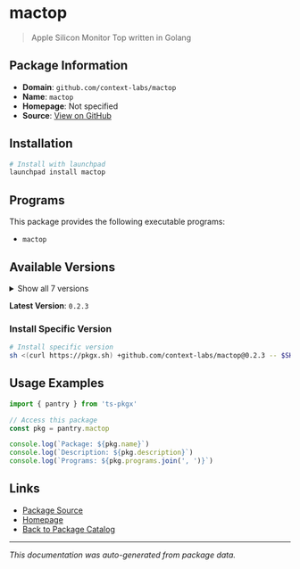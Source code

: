 # mactop

> Apple Silicon Monitor Top written in Golang

## Package Information

- **Domain**: `github.com/context-labs/mactop`
- **Name**: `mactop`
- **Homepage**: Not specified
- **Source**: [View on GitHub](https://github.com/pkgxdev/pantry/tree/main/projects/github.com/context-labs/mactop/package.yml)

## Installation

```bash
# Install with launchpad
launchpad install mactop
```

## Programs

This package provides the following executable programs:

- `mactop`

## Available Versions

<details>
<summary>Show all 7 versions</summary>

- `0.2.3`, `0.2.2`, `0.2.1`, `0.2.0`, `0.1.9`
- `0.1.8`, `0.1.7`

</details>

**Latest Version**: `0.2.3`

### Install Specific Version

```bash
# Install specific version
sh <(curl https://pkgx.sh) +github.com/context-labs/mactop@0.2.3 -- $SHELL -i
```

## Usage Examples

```typescript
import { pantry } from 'ts-pkgx'

// Access this package
const pkg = pantry.mactop

console.log(`Package: ${pkg.name}`)
console.log(`Description: ${pkg.description}`)
console.log(`Programs: ${pkg.programs.join(', ')}`)
```

## Links

- [Package Source](https://github.com/pkgxdev/pantry/tree/main/projects/github.com/context-labs/mactop/package.yml)
- [Homepage](#)
- [Back to Package Catalog](../package-catalog.md)

---

*This documentation was auto-generated from package data.*
